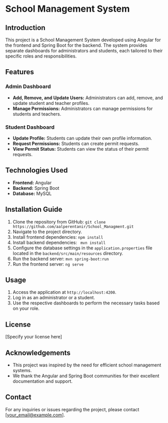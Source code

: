# School Management System

## Introduction
This project is a School Management System developed using Angular for the frontend and Spring Boot for the backend. The system provides separate dashboards for administrators and students, each tailored to their specific roles and responsibilities.

## Features

### Admin Dashboard
- **Add, Remove, and Update Users:** Administrators can add, remove, and update student and teacher profiles.
- **Manage Permissions:** Administrators can manage permissions for students and teachers.

### Student Dashboard
- **Update Profile:** Students can update their own profile information.
- **Request Permissions:** Students can create permit requests.
- **View Permit Status:** Students can view the status of their permit requests.

## Technologies Used
- **Frontend:** Angular
- **Backend:** Spring Boot
- **Database:** MySQL

## Installation Guide
1. Clone the repository from GitHub: `git clone https://github.com/aalperentanir/School_Managment.git`
2. Navigate to the project directory.
3. Install frontend dependencies: `npm install`
4. Install backend dependencies: ` mvn install`
5. Configure the database settings in the `application.properties` file located in the `backend/src/main/resources` directory.
6. Run the backend server: `mvn spring-boot:run`
7. Run the frontend server: `ng serve`

## Usage
1. Access the application at `http://localhost:4200`.
2. Log in as an administrator or a student.
3. Use the respective dashboards to perform the necessary tasks based on your role.



## License
[Specify your license here]

## Acknowledgements
- This project was inspired by the need for efficient school management systems.
- We thank the Angular and Spring Boot communities for their excellent documentation and support.

## Contact
For any inquiries or issues regarding the project, please contact [your_email@example.com].


